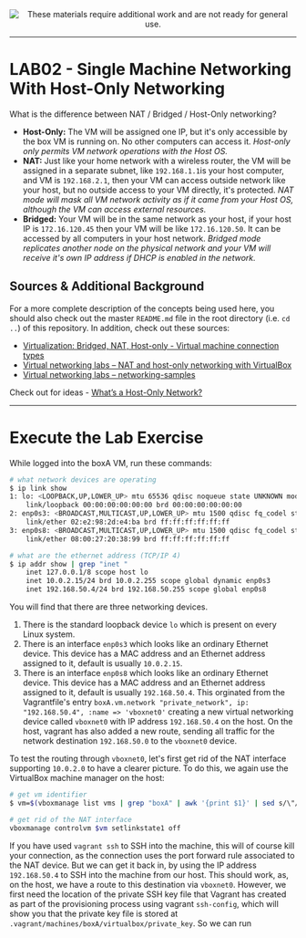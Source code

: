 
<!--
Maintainer:   jeffskinnerbox@yahoo.com / www.jeffskinnerbox.me
Version:      0.0.1
-->


<div align="center">
<img src="http://www.foxbyrd.com/wp-content/uploads/2018/02/file-4.jpg" title="These materials require additional work and are not ready for general use." align="center">
</div>


----


# LAB02 - Single Machine Networking With Host-Only Networking
What is the difference between NAT / Bridged / Host-Only networking?

* **Host-Only:** The VM will be assigned one IP, but it's only accessible by the box VM is running on.
No other computers can access it.
*Host-only only permits VM network operations with the Host OS.*
* **NAT:** Just like your home network with a wireless router,
the VM will be assigned in a separate subnet, like `192.168.1.1`is your host computer,
and VM is `192.168.2.1`, then your VM can access outside network like your host,
but no outside access to your VM directly, it's protected.
*NAT mode will mask all VM network activity as if it came from your Host OS, although the VM can access external resources.*
* **Bridged:** Your VM will be in the same network as your host,
if your host IP is `172.16.120.45` then your VM will be like `172.16.120.50`.
It can be accessed by all computers in your host network.
*Bridged mode replicates another node on the physical network and your VM will receive it's own IP address if DHCP is enabled in the network.*

## Sources & Additional Background
For a more complete description of the concepts being used here,
you should also check out the master `README.md` file in the root directory
(i.e. `cd ..`) of this repository.
In addition, check out these sources:

* [Virtualization: Bridged, NAT, Host-only - Virtual machine connection types](https://www.youtube.com/watch?v=XCkKDWMYHME)
* [Virtual networking labs – NAT and host-only networking with VirtualBox](https://leftasexercise.com/2019/12/13/virtual-networking-labs-nat-and-host-only-networking-with-virtualbox/)
* [Virtual networking labs – networking-samples](https://github.com/christianb93/networking-samples)


Check out for ideas - [What’s a Host-Only Network?](https://objectpartners.com/2018/01/18/exploring-a-host-only-network/)


------


# Execute the Lab Exercise
While logged into the boxA VM, run these commands:

```bash
# what network devices are operating
$ ip link show
1: lo: <LOOPBACK,UP,LOWER_UP> mtu 65536 qdisc noqueue state UNKNOWN mode DEFAULT group default qlen 1000
    link/loopback 00:00:00:00:00:00 brd 00:00:00:00:00:00
2: enp0s3: <BROADCAST,MULTICAST,UP,LOWER_UP> mtu 1500 qdisc fq_codel state UP mode DEFAULT group default qlen 1000
    link/ether 02:e2:98:2d:e4:ba brd ff:ff:ff:ff:ff:ff
3: enp0s8: <BROADCAST,MULTICAST,UP,LOWER_UP> mtu 1500 qdisc fq_codel state UP mode DEFAULT group default qlen 1000
    link/ether 08:00:27:20:38:99 brd ff:ff:ff:ff:ff:ff

# what are the ethernet address (TCP/IP 4)
$ ip addr show | grep "inet "
    inet 127.0.0.1/8 scope host lo
    inet 10.0.2.15/24 brd 10.0.2.255 scope global dynamic enp0s3
    inet 192.168.50.4/24 brd 192.168.50.255 scope global enp0s8
```

You will find that there are three networking devices.

1. There is the standard loopback device `lo` which is present on every Linux system.
2. There is an interface `enp0s3` which looks like an ordinary Ethernet device.
This device has a MAC address and an Ethernet address assigned to it, default is usually `10.0.2.15`.
3. There is an interface `enp0s8` which looks like an ordinary Ethernet device.
This device has a MAC address and an Ethernet address assigned to it, default is usually `192.168.50.4`.
This orginated from the Vagrantfile's entry
`boxA.vm.network "private_network", ip: "192.168.50.4", :name => 'vboxnet0'`
creating a new virtual networking device called `vboxnet0` with IP address `192.168.50.4` on the host.
On the host, vagrant has also added a new route,
sending all traffic for the network destination `192.168.50.0` to the `vboxnet0` device.

To test the routing through `vboxnet0`,
let's first get rid of the NAT interface supporting `10.0.2.0` to have a clearer picture.
To do this, we again use the VirtualBox machine manager on the host:

```bash
# get vm identifier
$ vm=$(vboxmanage list vms | grep "boxA" | awk '{print $1}' | sed s/\"//g)

# get rid of the NAT interface
vboxmanage controlvm $vm setlinkstate1 off
```

If you have used `vagrant ssh` to SSH into the machine,
this will of course kill your connection, as the connection uses the port forward rule associated to the NAT device.
But we can get it back in, by using the IP address `192.168.50.4` to SSH into the machine from our host.
This should work, as, on the host, we have a route to this destination via `vboxnet0`.
However, we first need the location of the private SSH key file that Vagrant has created
as part of the provisioning process using vagrant `ssh-config`,
which will show you that the private key file is stored at `.vagrant/machines/boxA/virtualbox/private_key`.
So we can run


